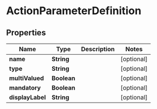 # ActionParameterDefinition

## Properties
Name | Type | Description | Notes
------------ | ------------- | ------------- | -------------
**name** | **String** |  |  [optional]
**type** | **String** |  |  [optional]
**multiValued** | **Boolean** |  |  [optional]
**mandatory** | **Boolean** |  |  [optional]
**displayLabel** | **String** |  |  [optional]

